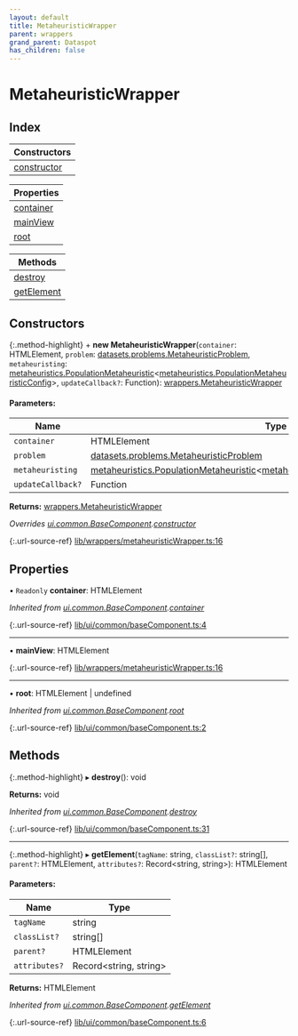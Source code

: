 ```yaml
---
layout: default
title: MetaheuristicWrapper
parent: wrappers
grand_parent: Dataspot
has_children: false
---
```


# MetaheuristicWrapper

## Index

| Constructors |
|-----------|
| [constructor](#constructor) |

| Properties |
|-----------|
| [container](#container) |
| [mainView](#mainview) |
| [root](#root) |

| Methods |
|-----------|
| [destroy](#destroy) |
| [getElement](#getelement) |

## Constructors

{:.method-highlight}
\+ **new MetaheuristicWrapper**(`container`: HTMLElement, `problem`: [datasets.problems.MetaheuristicProblem](../../interfaces/datasets_problems_metaheuristicproblem), `metaheuristing`: [metaheuristics.PopulationMetaheuristic](../metaheuristics_populationmetaheuristic)\<[metaheuristics.PopulationMetaheuristicConfig](../metaheuristics_populationmetaheuristicconfig)>, `updateCallback?`: Function): [wrappers.MetaheuristicWrapper](../wrappers_metaheuristicwrapper)

#### Parameters:

Name | Type |
------ | ------ |
`container` | HTMLElement |
`problem` | [datasets.problems.MetaheuristicProblem](../../interfaces/datasets_problems_metaheuristicproblem) |
`metaheuristing` | [metaheuristics.PopulationMetaheuristic](../metaheuristics_populationmetaheuristic)\<[metaheuristics.PopulationMetaheuristicConfig](../metaheuristics_populationmetaheuristicconfig)> |
`updateCallback?` | Function |

**Returns:** [wrappers.MetaheuristicWrapper](../wrappers_metaheuristicwrapper)

*Overrides [ui.common.BaseComponent](../ui_common_basecomponent).[constructor](../ui_common_basecomponent#constructor)*

{:.url-source-ref}
[lib/wrappers/metaheuristicWrapper.ts:16](https://github.com/ascentcore/dataspot/blob/74b97e8/lib/wrappers/metaheuristicWrapper.ts#L16)

## Properties

• `Readonly` **container**: HTMLElement

*Inherited from [ui.common.BaseComponent](../ui_common_basecomponent).[container](../ui_common_basecomponent#container)*

{:.url-source-ref}
[lib/ui/common/baseComponent.ts:4](https://github.com/ascentcore/dataspot/blob/74b97e8/lib/ui/common/baseComponent.ts#L4)

___

•  **mainView**: HTMLElement

{:.url-source-ref}
[lib/wrappers/metaheuristicWrapper.ts:16](https://github.com/ascentcore/dataspot/blob/74b97e8/lib/wrappers/metaheuristicWrapper.ts#L16)

___

•  **root**: HTMLElement \| undefined

*Inherited from [ui.common.BaseComponent](../ui_common_basecomponent).[root](../ui_common_basecomponent#root)*

{:.url-source-ref}
[lib/ui/common/baseComponent.ts:2](https://github.com/ascentcore/dataspot/blob/74b97e8/lib/ui/common/baseComponent.ts#L2)

## Methods

{:.method-highlight}
▸ **destroy**(): void

**Returns:** void

*Inherited from [ui.common.BaseComponent](../ui_common_basecomponent).[destroy](../ui_common_basecomponent#destroy)*

{:.url-source-ref}
[lib/ui/common/baseComponent.ts:31](https://github.com/ascentcore/dataspot/blob/74b97e8/lib/ui/common/baseComponent.ts#L31)

___

{:.method-highlight}
▸ **getElement**(`tagName`: string, `classList?`: string[], `parent?`: HTMLElement, `attributes?`: Record\<string, string>): HTMLElement

#### Parameters:

Name | Type |
------ | ------ |
`tagName` | string |
`classList?` | string[] |
`parent?` | HTMLElement |
`attributes?` | Record\<string, string> |

**Returns:** HTMLElement

*Inherited from [ui.common.BaseComponent](../ui_common_basecomponent).[getElement](../ui_common_basecomponent#getelement)*

{:.url-source-ref}
[lib/ui/common/baseComponent.ts:6](https://github.com/ascentcore/dataspot/blob/74b97e8/lib/ui/common/baseComponent.ts#L6)
